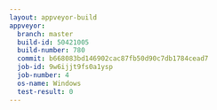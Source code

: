 ```yaml
---
layout: appveyor-build
appveyor:
  branch: master
  build-id: 50421005
  build-number: 780
  commit: b668083bd146902cac87fb50d90c7db1784cead7
  job-id: 9w6ijjt9fs0a1ysp
  job-number: 4
  os-name: Windows
  test-result: 0
---
```

